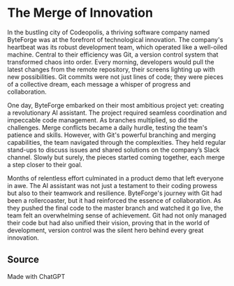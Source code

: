 # The Merge of Innovation

In the bustling city of Codeopolis, a thriving software company named ByteForge was at the forefront of technological innovation. The company's heartbeat was its robust development team, which operated like a well-oiled machine. Central to their efficiency was Git, a version control system that transformed chaos into order. Every morning, developers would pull the latest changes from the remote repository, their screens lighting up with new possibilities. Git commits were not just lines of code; they were pieces of a collective dream, each message a whisper of progress and collaboration.

One day, ByteForge embarked on their most ambitious project yet: creating a revolutionary AI assistant. The project required seamless coordination and impeccable code management. As branches multiplied, so did the challenges. Merge conflicts became a daily hurdle, testing the team's patience and skills. However, with Git's powerful branching and merging capabilities, the team navigated through the complexities. They held regular stand-ups to discuss issues and shared solutions on the company’s Slack channel. Slowly but surely, the pieces started coming together, each merge a step closer to their goal.

Months of relentless effort culminated in a product demo that left everyone in awe. The AI assistant was not just a testament to their coding prowess but also to their teamwork and resilience. ByteForge's journey with Git had been a rollercoaster, but it had reinforced the essence of collaboration. As they pushed the final code to the master branch and watched it go live, the team felt an overwhelming sense of achievement. Git had not only managed their code but had also unified their vision, proving that in the world of development, version control was the silent hero behind every great innovation.

## Source

Made with ChatGPT